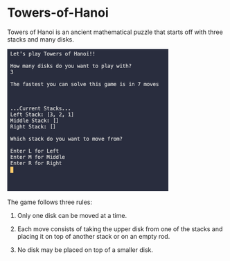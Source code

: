 # Towers-of-Hanoi
Towers of Hanoi is an ancient mathematical puzzle that starts off with three stacks and many disks.

![Tower of Hanoi example](https://raw.githubusercontent.com/Austin-Bell/Towers-of-Hanoi/master/img/tower_of_hanoi_img.png)

The game follows three rules:

1. Only one disk can be moved at a time.

2. Each move consists of taking the upper disk from one of the stacks and placing it on top of another stack or on an empty rod.

3. No disk may be placed on top of a smaller disk.
